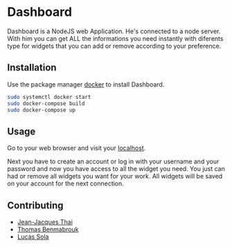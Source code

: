 # Dashboard

Dashboard is a NodeJS web Application. He's connected to a node server. With him you can get ALL the informations you need instantly with diferents type for widgets that you can add or remove according to your preference.

## Installation

Use the package manager [docker](https://docs.docker.com/install/) to install Dashboard.

```bash
sudo systemctl docker start
sudo docker-compose build
sudo docker-compose up
```

## Usage

Go to your web browser and visit your [localhost](http://127.0.0.1.5003).

Next you have to create an account or log in with your username and your password and now you have access to all the widget you need.
You just can had or remove all widgets you want for your work. All widgets will be saved on your account for the next connection.

## Contributing
- [Jean-Jacques Thai]()
- [Thomas Benmabrouk]()
- [Lucas Sola]()